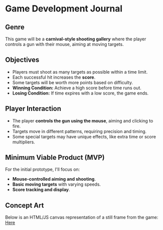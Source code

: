 # Game Development Journal

## Genre
This game will be a **carnival-style shooting gallery** where the player controls a gun with their mouse, aiming at moving targets.

## Objectives
- Players must shoot as many targets as possible within a time limit.
- Each successful hit increases the **score**.
- Some targets will be worth more points based on difficulty.
- **Winning Condition:** Achieve a high score before time runs out.
- **Losing Condition:** If time expires with a low score, the game ends.

## Player Interaction
- The player **controls the gun using the mouse**, aiming and clicking to fire.
- Targets move in different patterns, requiring precision and timing.
- Some special targets may have unique effects, like extra time or score multipliers.

## Minimum Viable Product (MVP)
For the initial prototype, I'll focus on:
- **Mouse-controlled aiming and shooting**.
- **Basic moving targets** with varying speeds.
- **Score tracking and display**.


## Concept Art
Below is an HTML/JS canvas representation of a still frame from the game:
[Here](mamky.github.io/game/concept.html)